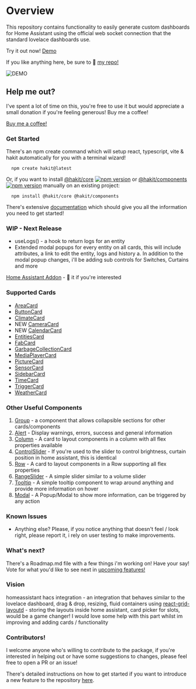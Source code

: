 # Overview

This repository contains functionality to easily generate custom dashboards for Home Assistant using the official web socket connection that the standard lovelace dashboards use.

Try it out now! [Demo](https://shannonhochkins.github.io/ha-component-kit/iframe.html?args=&id=introduction-overview--default&viewMode=story#)


If you like anything here, be sure to 🌟 [my repo!](https://github.com/shannonhochkins/ha-component-kit)

![DEMO](https://github.com/shannonhochkins/ha-component-kit/blob/master/stories/hakit-demo.gif?raw=true)

## Help me out?

I've spent a lot of time on this, you're free to use it but would appreciate a small donation if you're feeling generous! Buy me a coffee!

[Buy me a coffee!](https://www.buymeacoffee.com/jinglezzz)

### Get Started
There's an npm create command which will setup react, typescript, vite & hakit automatically for you with a terminal wizard!

```
  npm create hakit@latest
```

Or, if you want to install [@hakit/core](https://www.npmjs.com/package/@hakit/core) [![npm version](https://badge.fury.io/js/@hakit%2Fcore.svg)](https://www.npmjs.com/package/@hakit/core)  or [@hakit/components](https://www.npmjs.com/package/@hakit/components) [![npm version](https://badge.fury.io/js/@hakit%2Fcomponents.svg)](https://www.npmjs.com/package/@hakit/components) manually on an existing project:
```
  npm install @hakit/core @hakit/components
```

There's extensive [documentation](https://shannonhochkins.github.io/ha-component-kit) which should give you all the information you need to get started!

### WIP - Next Release

- useLogs() - a hook to return logs for an entity
- Extended modal popups for every entity on all cards, this will include attributes, a link to edit the entity, logs and history
  a. In addition to the modal popup changes, i'll be adding sub controls for Switches, Curtains and more

[Home Assistant Addon](https://github.com/shannonhochkins/hakit) - 🌟 it if you're interested

### Supported Cards
- [AreaCard](https://shannonhochkins.github.io/ha-component-kit/?path=/docs/components-cards-areacard--docs)
- [ButtonCard](https://shannonhochkins.github.io/ha-component-kit/?path=/docs/components-cards-buttoncard--docs)
- [ClimateCard](https://shannonhochkins.github.io/ha-component-kit/?path=/docs/components-cards-climatecard--docs)
- NEW [CameraCard](https://shannonhochkins.github.io/ha-component-kit/?path=/docs/components-cards-cameracard--docs)
- NEW [CalendarCard](https://shannonhochkins.github.io/ha-component-kit/?path=/docs/components-cards-calendarcard--docs)
- [EntitiesCard](https://shannonhochkins.github.io/ha-component-kit/?path=/docs/components-cards-entitiescard--docs)
- [FabCard](https://shannonhochkins.github.io/ha-component-kit/?path=/docs/components-cards-fabcard--docs)
- [GarbageCollectionCard](https://shannonhochkins.github.io/ha-component-kit/?path=/docs/components-cards-garbagecollectioncard--docs)
- [MediaPlayerCard](https://shannonhochkins.github.io/ha-component-kit/?path=/docs/components-cards-mediaplayercard--docs)
- [PictureCard](https://shannonhochkins.github.io/ha-component-kit/?path=/docs/components-cards-picturecard--docs)
- [SensorCard](https://shannonhochkins.github.io/ha-component-kit/?path=/docs/components-cards-sensorcard--docs)
- [SidebarCard](https://shannonhochkins.github.io/ha-component-kit/?path=/docs/components-cards-sidebarcard--docs)
- [TimeCard](https://shannonhochkins.github.io/ha-component-kit/?path=/docs/components-cards-timecard--docs)
- [TriggerCard](https://shannonhochkins.github.io/ha-component-kit/?path=/docs/components-cards-triggercard--docs)
- [WeatherCard](https://shannonhochkins.github.io/ha-component-kit/?path=/docs/components-cards-weathercard--docs)

### Other Useful Components
1. [Group](https://shannonhochkins.github.io/ha-component-kit/?path=/docs/components-group--docs) - a component that allows collapsible sections for other cards/components
2. [Alert](https://shannonhochkins.github.io/ha-component-kit/?path=/docs/components-shared-alert--docs) - Display warnings, errors, success and general information
3. [Column](https://shannonhochkins.github.io/ha-component-kit/?path=/docs/components-shared-column--docs) - A card to layout components in a column with all flex properties available
4. [ControlSlider](https://shannonhochkins.github.io/ha-component-kit/?path=/docs/components-shared-controlslider--docs) - If you're used to the slider to control brightness, curtain position in home assistant, this is identical 
5. [Row](https://shannonhochkins.github.io/ha-component-kit/?path=/docs/components-shared-row--docs) - A card to layout components in a Row supporting all flex properties
6. [RangeSlider](https://shannonhochkins.github.io/ha-component-kit/?path=/docs/components-shared-rangeslider--docs) - A simple slider similar to a volume slider 
7. [Tooltip](https://shannonhochkins.github.io/ha-component-kit/?path=/docs/components-shared-tooltip--docs) - A simple tooltip component to wrap around anything and provide more information on hover
8. [Modal](https://shannonhochkins.github.io/ha-component-kit/?path=/docs/components-shared-modal--docs) - A Popup/Modal to show more information, can be triggered by any action

### Known Issues
- Anything else? Please, if you notice anything that doesn't feel / look right, please report it, i rely on user testing to make improvements.

### What's next?

There's a Roadmap.md file with a few things i'm working on!
Have your say! Vote for what you'd like to see next in [upcoming features!](https://github.com/shannonhochkins/ha-component-kit/discussions/28)

### Vision

homeassistant hacs integration - an integration that behaves similar to the lovelace dashboard, drag & drop, resizing, fluid containers using [react-grid-layoutd](https://github.com/react-grid-layout/react-grid-layout) - storing the layouts inside home assistant, card picker for slots, would be a game changer! I would love some help with this part whilst im improving and adding cards / functionality

### Contributors!

I welcome anyone who's willing to contribute to the package, if you're interested in helping out or have some suggestions to changes, please feel free to open a PR or an issue!

There's detailed instructions on how to get started if you want to introduce a new feature to the repository [here](CONTRIBUTING.md).


